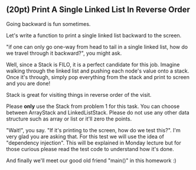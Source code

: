 ## (20pt) Print A Single Linked List In Reverse Order

Going backward is fun sometimes.

Let's write a function to print a single linked list backward to the screen.

"if one can only go one-way from head to tail in a single linked list, how do we travel through it backward?", you might ask.

Well, since a Stack is FILO, it is a perfect candidate for this job. Imagine walking through the linked list and pushing each node's value onto a stack. Once it's through, simply pop everything from the stack and print to screen and you are done! 

Stack is great for visiting things in reverse order of the visit.

Please **only** use the Stack from problem 1 for this task. You can choose between ArrayStack and LinkedListStack. Please do not use any other data structure such as array or list or it'll zero the points.

"Wait!", you say. "If it's printing to the screen, how do we test this?". I'm very glad you are asking that. For this test we will use the idea of "dependency injection". This will be explained in Monday lecture but for those curious please read the test code to understand how it's done.

And finally we'll meet our good old friend "main()" in this homework :)
